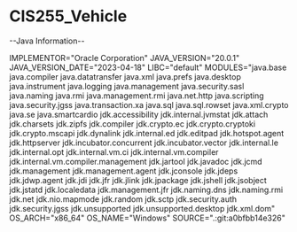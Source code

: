 # CIS255_Vehicle

--Java Information--

IMPLEMENTOR="Oracle Corporation"
JAVA_VERSION="20.0.1"
JAVA_VERSION_DATE="2023-04-18"
LIBC="default"
MODULES="java.base java.compiler java.datatransfer java.xml java.prefs java.desktop java.instrument java.logging java.management java.security.sasl java.naming java.rmi java.management.rmi java.net.http java.scripting java.security.jgss java.transaction.xa java.sql java.sql.rowset java.xml.crypto java.se java.smartcardio jdk.accessibility jdk.internal.jvmstat jdk.attach jdk.charsets jdk.zipfs jdk.compiler jdk.crypto.ec jdk.crypto.cryptoki jdk.crypto.mscapi jdk.dynalink jdk.internal.ed jdk.editpad jdk.hotspot.agent jdk.httpserver jdk.incubator.concurrent jdk.incubator.vector jdk.internal.le jdk.internal.opt jdk.internal.vm.ci jdk.internal.vm.compiler jdk.internal.vm.compiler.management jdk.jartool jdk.javadoc jdk.jcmd jdk.management jdk.management.agent jdk.jconsole jdk.jdeps jdk.jdwp.agent jdk.jdi jdk.jfr jdk.jlink jdk.jpackage jdk.jshell jdk.jsobject jdk.jstatd jdk.localedata jdk.management.jfr jdk.naming.dns jdk.naming.rmi jdk.net jdk.nio.mapmode jdk.random jdk.sctp jdk.security.auth jdk.security.jgss jdk.unsupported jdk.unsupported.desktop jdk.xml.dom"
OS_ARCH="x86_64"
OS_NAME="Windows"
SOURCE=".:git:a0bfbb14e326"
